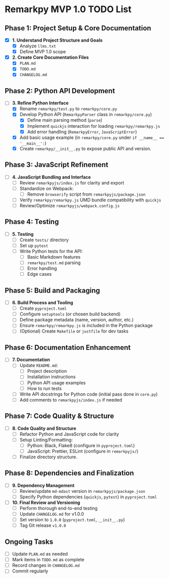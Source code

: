 # Remarkpy MVP 1.0 TODO List

## Phase 1: Project Setup & Core Documentation

-   [x] **1. Understand Project Structure and Goals**
    -   [x] Analyze `llms.txt`
    -   [x] Define MVP 1.0 scope
-   [x] **2. Create Core Documentation Files**
    -   [x] `PLAN.md`
    -   [x] `TODO.md`
    -   [x] `CHANGELOG.md`

## Phase 2: Python API Development

-   [ ] **3. Refine Python Interface**
    -   [x] Rename `remarkpy/test.py` to `remarkpy/core.py`
    -   [x] Develop Python API (`RemarkpyParser` class in `remarkpy/core.py`)
        -   [x] Define main parsing method (`parse`)
        -   [x] Implement `quickjs` interaction for loading `remarkpy/remarkpy.js`
        -   [x] Add error handling (`RemarkpyError`, `JavaScriptError`)
    -   [x] Add basic usage example (in `remarkpy/core.py` under `if __name__ == '__main__':`)
    -   [x] Create `remarkpy/__init__.py` to expose public API and version.

## Phase 3: JavaScript Refinement

-   [ ] **4. JavaScript Bundling and Interface**
    -   [ ] Review `remarkpyjs/index.js` for clarity and export
    -   [ ] Standardize on Webpack:
        -   [ ] Remove `browserify` script from `remarkpyjs/package.json`
    -   [ ] Verify `remarkpy/remarkpy.js` UMD bundle compatibility with `quickjs`
    -   [ ] Review/Optimize `remarkpyjs/webpack.config.js`

## Phase 4: Testing

-   [ ] **5. Testing**
    -   [ ] Create `tests/` directory
    -   [ ] Set up `pytest`
    -   [ ] Write Python tests for the API:
        -   [ ] Basic Markdown features
        -   [ ] `remarkpy/test.md` parsing
        -   [ ] Error handling
        -   [ ] Edge cases

## Phase 5: Build and Packaging

-   [ ] **6. Build Process and Tooling**
    -   [ ] Create `pyproject.toml`
    -   [ ] Configure `setuptools` (or chosen build backend)
    -   [ ] Define package metadata (name, version, author, etc.)
    -   [ ] Ensure `remarkpy/remarkpy.js` is included in the Python package
    -   [ ] (Optional) Create `Makefile` or `justfile` for dev tasks

## Phase 6: Documentation Enhancement

-   [ ] **7. Documentation**
    -   [ ] Update `README.md`:
        -   [ ] Project description
        -   [ ] Installation instructions
        -   [ ] Python API usage examples
        -   [ ] How to run tests
    -   [ ] Write API docstrings for Python code (initial pass done in `core.py`)
    -   [ ] Add comments to `remarkpyjs/index.js` if needed

## Phase 7: Code Quality & Structure

-   [ ] **8. Code Quality and Structure**
    -   [ ] Refactor Python and JavaScript code for clarity
    -   [ ] Setup Linting/Formatting:
        -   [ ] Python: Black, Flake8 (configure in `pyproject.toml`)
        -   [ ] JavaScript: Prettier, ESLint (configure in `remarkpyjs/`)
    -   [ ] Finalize directory structure.

## Phase 8: Dependencies and Finalization

-   [ ] **9. Dependency Management**
    -   [ ] Review/update `md-mdast` version in `remarkpyjs/package.json`
    -   [ ] Specify Python dependencies (`quickjs`, `pytest`) in `pyproject.toml`
-   [ ] **10. Final Review and Versioning**
    -   [ ] Perform thorough end-to-end testing
    -   [ ] Update `CHANGELOG.md` for v1.0.0
    -   [ ] Set version to `1.0.0` (`pyproject.toml`, `__init__.py`)
    -   [ ] Tag Git release `v1.0.0`

## Ongoing Tasks
-   [ ] Update `PLAN.md` as needed
-   [ ] Mark items in `TODO.md` as complete
-   [ ] Record changes in `CHANGELOG.md`
-   [ ] Commit regularly

